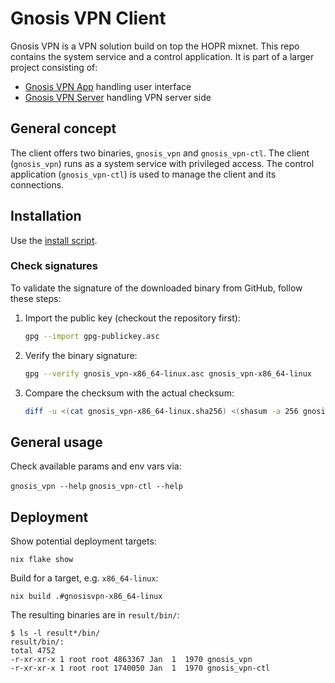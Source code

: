 # Gnosis VPN Client

Gnosis VPN is a VPN solution build on top the HOPR mixnet. This repo contains
the system service and a control application. It is part of a larger project
consisting of:

- [Gnosis VPN App](https://github.com/gnosis/gnosis_vpn-app) handling user
  interface
- [Gnosis VPN Server](https://github.com/gnosis/gnosis_vpn-server) handling VPN
  server side

## General concept

The client offers two binaries, `gnosis_vpn` and `gnosis_vpn-ctl`. The client
(`gnosis_vpn`) runs as a system service with privileged access. The control
application (`gnosis_vpn-ctl`) is used to manage the client and its connections.

## Installation

Use the [install script](./install.sh).

### Check signatures

To validate the signature of the downloaded binary from GitHub, follow these
steps:

1. Import the public key (checkout the repository first):

   ```bash
   gpg --import gpg-publickey.asc
   ```

2. Verify the binary signature:

   ```bash
   gpg --verify gnosis_vpn-x86_64-linux.asc gnosis_vpn-x86_64-linux
   ```

3. Compare the checksum with the actual checksum:

   ```bash
   diff -u <(cat gnosis_vpn-x86_64-linux.sha256) <(shasum -a 256 gnosis_vpn-x86_64-linux)
   ```

## General usage

Check available params and env vars via:

`gnosis_vpn --help` `gnosis_vpn-ctl --help`

## Deployment

Show potential deployment targets:

`nix flake show`

Build for a target, e.g. `x86_64-linux`:

`nix build .#gnosisvpn-x86_64-linux`

The resulting binaries are in `result/bin/`:

```
$ ls -l result*/bin/
result/bin/:
total 4752
-r-xr-xr-x 1 root root 4863367 Jan  1  1970 gnosis_vpn
-r-xr-xr-x 1 root root 1740050 Jan  1  1970 gnosis_vpn-ctl
```
